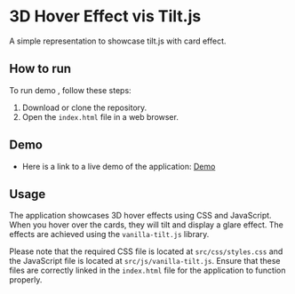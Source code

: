 # 3D Hover Effect vis Tilt.js

A simple representation to showcase tilt.js with card effect.

## How to run

To run demo , follow these steps:

1. Download or clone the repository.
2. Open the `index.html` file in a web browser.

## Demo

- Here is a link to a live demo of the application: [Demo](https://3dcardeffect.vercel.app/)

## Usage

The application showcases 3D hover effects using CSS and JavaScript. When you hover over the cards, they will tilt and display a glare effect. The effects are achieved using the `vanilla-tilt.js` library.

Please note that the required CSS file is located at `src/css/styles.css` and the JavaScript file is located at `src/js/vanilla-tilt.js`. Ensure that these files are correctly linked in the `index.html` file for the application to function properly.
